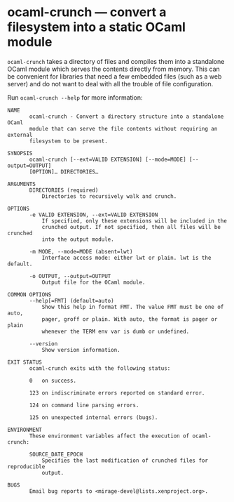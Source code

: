 # ocaml-crunch — convert a filesystem into a static OCaml module

`ocaml-crunch` takes a directory of files and compiles them into a standalone
OCaml module which serves the contents directly from memory.  This can be
convenient for libraries that need a few embedded files (such as a web server)
and do not want to deal with all the trouble of file configuration.

Run `ocaml-crunch --help` for more information:

```
NAME
       ocaml-crunch - Convert a directory structure into a standalone OCaml
       module that can serve the file contents without requiring an external
       filesystem to be present.

SYNOPSIS
       ocaml-crunch [--ext=VALID EXTENSION] [--mode=MODE] [--output=OUTPUT]
       [OPTION]… DIRECTORIES…

ARGUMENTS
       DIRECTORIES (required)
           Directories to recursively walk and crunch.

OPTIONS
       -e VALID EXTENSION, --ext=VALID EXTENSION
           If specified, only these extensions will be included in the
           crunched output. If not specified, then all files will be crunched
           into the output module.

       -m MODE, --mode=MODE (absent=lwt)
           Interface access mode: either lwt or plain. lwt is the default.

       -o OUTPUT, --output=OUTPUT
           Output file for the OCaml module.

COMMON OPTIONS
       --help[=FMT] (default=auto)
           Show this help in format FMT. The value FMT must be one of auto,
           pager, groff or plain. With auto, the format is pager or plain
           whenever the TERM env var is dumb or undefined.

       --version
           Show version information.

EXIT STATUS
       ocaml-crunch exits with the following status:

       0   on success.

       123 on indiscriminate errors reported on standard error.

       124 on command line parsing errors.

       125 on unexpected internal errors (bugs).

ENVIRONMENT
       These environment variables affect the execution of ocaml-crunch:

       SOURCE_DATE_EPOCH
           Specifies the last modification of crunched files for reproducible
           output.

BUGS
       Email bug reports to <mirage-devel@lists.xenproject.org>.
```
